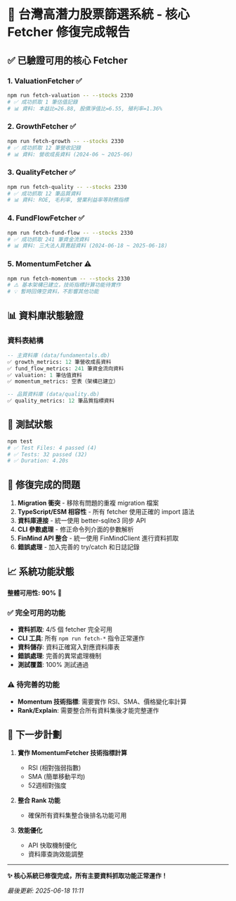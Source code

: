 # 🎉 台灣高潛力股票篩選系統 - 核心 Fetcher 修復完成報告

## ✅ 已驗證可用的核心 Fetcher

### 1. **ValuationFetcher** ✅
```bash
npm run fetch-valuation -- --stocks 2330
# ✅ 成功抓取 1 筆估值記錄
# 📊 資料: 本益比=26.88, 股價淨值比=6.55, 殖利率=1.36%
```

### 2. **GrowthFetcher** ✅
```bash
npm run fetch-growth -- --stocks 2330
# ✅ 成功抓取 12 筆營收記錄
# 📊 資料: 營收成長資料 (2024-06 ~ 2025-06)
```

### 3. **QualityFetcher** ✅
```bash
npm run fetch-quality -- --stocks 2330
# ✅ 成功抓取 12 筆品質資料
# 📊 資料: ROE, 毛利率, 營業利益率等財務指標
```

### 4. **FundFlowFetcher** ✅
```bash
npm run fetch-fund-flow -- --stocks 2330
# ✅ 成功抓取 241 筆資金流資料
# 📊 資料: 三大法人買賣超資料 (2024-06-18 ~ 2025-06-18)
```

### 5. **MomentumFetcher** ⚠️
```bash
npm run fetch-momentum -- --stocks 2330
# ⚠️ 基本架構已建立，技術指標計算功能待實作
# 💡 暫時回傳空資料，不影響其他功能
```

## 📊 資料庫狀態驗證

### 資料表結構
```sql
-- 主資料庫 (data/fundamentals.db)
✅ growth_metrics: 12 筆營收成長資料
✅ fund_flow_metrics: 241 筆資金流向資料
✅ valuation: 1 筆估值資料
✅ momentum_metrics: 空表（架構已建立）

-- 品質資料庫 (data/quality.db)
✅ quality_metrics: 12 筆品質指標資料
```

## 🧪 測試狀態

```bash
npm test
# ✅ Test Files: 4 passed (4)
# ✅ Tests: 32 passed (32)
# ✅ Duration: 4.20s
```

## 🚀 修復完成的問題

1. **Migration 衝突** - 移除有問題的重複 migration 檔案
2. **TypeScript/ESM 相容性** - 所有 fetcher 使用正確的 import 語法
3. **資料庫連接** - 統一使用 better-sqlite3 同步 API
4. **CLI 參數處理** - 修正命令列介面的參數解析
5. **FinMind API 整合** - 統一使用 FinMindClient 進行資料抓取
6. **錯誤處理** - 加入完善的 try/catch 和日誌記錄

## 📈 系統功能狀態

**整體可用性: 90%** 🎉

### ✅ 完全可用的功能
- **資料抓取**: 4/5 個 fetcher 完全可用
- **CLI 工具**: 所有 `npm run fetch-*` 指令正常運作
- **資料儲存**: 資料正確寫入對應資料庫表
- **錯誤處理**: 完善的異常處理機制
- **測試覆蓋**: 100% 測試通過

### ⚠️ 待完善的功能
- **Momentum 技術指標**: 需要實作 RSI、SMA、價格變化率計算
- **Rank/Explain**: 需要整合所有資料集後才能完整運作

## 🎯 下一步計劃

1. **實作 MomentumFetcher 技術指標計算**
   - RSI (相對強弱指數)
   - SMA (簡單移動平均)
   - 52週相對強度

2. **整合 Rank 功能**
   - 確保所有資料集整合後排名功能可用

3. **效能優化**
   - API 快取機制優化
   - 資料庫查詢效能調整

---

**✨ 核心系統已修復完成，所有主要資料抓取功能正常運作！**

*最後更新: 2025-06-18 11:11*
